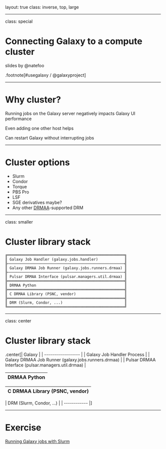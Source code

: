 layout: true
class: inverse, top, large

---
class: special
# Connecting Galaxy to a compute cluster

slides by @natefoo

.footnote[\#usegalaxy / @galaxyproject]

---
# Why cluster?

Running jobs on the Galaxy server negatively impacts Galaxy UI performance

Even adding one other host helps

Can restart Galaxy without interrupting jobs

---
# Cluster options

- Slurm
- Condor
- Torque
- PBS Pro
- LSF
- SGE derivatives maybe?
- Any other [DRMAA](https://www.drmaa.org/)-supported DRM

---
class: smaller
# Cluster library stack

```
╔═════════════════════════════════════════════════════╗
║ Galaxy Job Handler (galaxy.jobs.handler)            ║
╠─────────────────────────────────────────────────────╣
║ Galaxy DRMAA Job Runner (galaxy.jobs.runners.drmaa) ║
╠─────────────────────────────────────────────────────╣
║ Pulsar DRMAA Interface (pulsar.managers.util.drmaa) ║
╠═════════════════════════════════════════════════════╣
║ DRMAA Python                                        ║
╠═════════════════════════════════════════════════════╣
║ C DRMAA Library (PSNC, vendor)                      ║
╠═════════════════════════════════════════════════════╣
║ DRM (Slurm, Condor, ...)                            ║
╚═════════════════════════════════════════════════════╝

```

---
class: center
# Cluster library stack

.center[| Galaxy |
| ------------------ |
| Galaxy Job Handler Process |
| Galaxy DRMAA Job Runner (galaxy.jobs.runners.drmaa) |
| Pulsar DRMAA Interface (pulsar.managers.util.drmaa) |


| DRMAA Python |
| ------------ |

| C DRMAA Library (PSNC, vendor) |
| ------------ |

| DRM (Slurm, Condor, ...) |
| ------------ |]

---
# Exercise

[Running Galaxy jobs with Slurm](https://github.com/martenson/dagobah-training/blob/master/advanced/005-compute-cluster/ex1-slurm.md)
